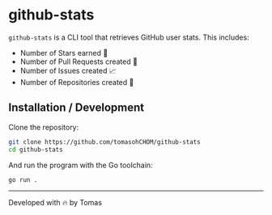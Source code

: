 # github-stats

`github-stats` is a CLI tool that retrieves GitHub user stats. This includes:

- Number of Stars earned 🌟
- Number of Pull Requests created 🔨
- Number of Issues created 📈
- Number of Repositories created 📖

## Installation / Development

Clone the repository:

```bash
git clone https://github.com/tomasohCHOM/github-stats
cd github-stats
```

And run the program with the Go toolchain:

```bash
go run .
```

--- 

Developed with 🔥 by Tomas
